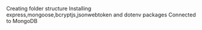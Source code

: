 Creating folder structure
Installing express,mongoose,bcryptjs,jsonwebtoken and dotenv packages
Connected to MongoDB
